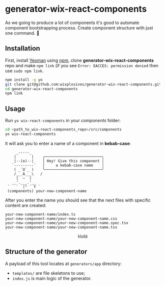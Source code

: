 # generator-wix-react-components

As we going to produce a lot of components it's good to automate component bootstrapping process. Create component structure with just one command. 🎉




## Installation

First, install [Yeoman](http://yeoman.io) using [npm](https://www.npmjs.com/), clone **generator-wix-react-components** repo and make `npm link` (if you see `Error: EACCES: permission denied` then use `sudo npm link`.

```bash
npm install -g yo
git clone git@github.com:wixplosives/generator-wix-react-components.git
cd generator-wix-react-components
npm link
```



## Usage

Run `yo wix-react-components` in your *components* folder:

```bash
cd <path_to_wix-react-components_repo>/src/components
yo wix-react-components
```



It will ask you to enter a name of a component in **kebab-case**:

```
     _-----_
    |       |    ╭──────────────────────────╮
    |--(o)--|    │ Hey! Give this component │
   `---------´   │     a kebab-case name    │
    ( _´U`_ )    ╰──────────────────────────╯
    /___A___\   /
     |  ~  |
   __'.___.'__
 ´   `  |° ´ Y `
 (components) your-new-component-name 
```



After you enter the name you should see that the next files with specific content are created:

```
your-new-component-name/index.ts
your-new-component-name/your-new-component-name.css
your-new-component-name/your-new-component-name.spec.tsx
your-new-component-name/your-new-component-name.tsx
```


$$
Voilà
$$



## Structure of the generator

A payload of this tool locates at `generators/app` directory:

- `templates/` are file skeletons to use;
- `index.js` is main logic of the generator.

